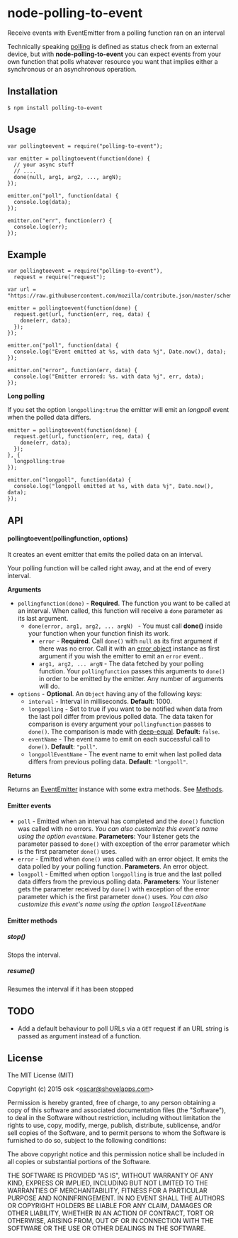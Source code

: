 # node-polling-to-event
Receive events with EventEmitter from a polling function ran on an interval


Technically speaking [polling](http://en.wikipedia.org/wiki/Polling_%28computer_science%29) is defined as status check from an external device,
but with **node-polling-to-event** you can expect events from your own function that polls whatever resource you want that implies either a synchronous or an asynchronous operation.

## Installation

    $ npm install polling-to-event

## Usage

    var pollingtoevent = require("polling-to-event");

    var emitter = pollingtoevent(function(done) {
      // your async stuff
      // ....
      done(null, arg1, arg2, ..., argN);
    });

    emitter.on("poll", function(data) {
      console.log(data);
    });

    emitter.on("err", function(err) {
      console.log(err);
    });    


## Example

    var pollingtoevent = require("polling-to-event"),
      request = require("request");

    var url = "https://raw.githubusercontent.com/mozilla/contribute.json/master/schema.json";

    emitter = pollingtoevent(function(done) {
      request.get(url, function(err, req, data) {
        done(err, data);
      });
    });

    emitter.on("poll", function(data) {
      console.log("Event emitted at %s, with data %j", Date.now(), data);
    });

    emitter.on("error", function(err, data) {
      console.log("Emitter errored: %s. with data %j", err, data);
    });

**Long polling**

  If you set the option `longpolling:true` the emitter will emit an *longpoll* event when
  the polled data differs.

    emitter = pollingtoevent(function(done) {
      request.get(url, function(err, req, data) {
        done(err, data);
      });
    }, {
      longpolling:true
    });

    emitter.on("longpoll", function(data) {
      console.log("longpoll emitted at %s, with data %j", Date.now(), data);
    });

## API

#### pollingtoevent(pollingfunction, options)

It creates an event emitter that emits the polled data on an interval.

Your polling function will be called right away, and at the end of every interval.

**Arguments**
* `pollingfunction(done)` - **Required**. The function you want to be called at an interval. When called, this function will receive a `done` parameter as its last argument.
  * `done(error, arg1, arg2, ... argN) ` - You must call **done()**  inside your function when your function finish its work.
    * `error` - **Required**. Call `done()` with `null` as its first argument if there was no error. Call it with an [error object](https://www.joyent.com/developers/node/design/errors) instance as first argument if you wish the emitter to emit an `error` event..  
    * `arg1, arg2, ... argN` - The data fetched by your polling function. Your `pollingfunction` passes this arguments to `done()` in order to be emitted by the emitter. Any number of arguments will do.  
* `options` - **Optional**. An `Object` having any of the following keys:
  * `interval` - Interval in milliseconds. **Default**: 1000.
  * `longpolling` - Set to true if you want to be notified when data from the last poll differ from previous polled data. The data taken for comparison is every argument your `pollingfunction` passes to `done()`. The comparison is made with [deep-equal](https://www.npmjs.com/package/deep-equal). **Default:** `false`.
  * `eventName` - The event name to emit on each successful call to `done()`. **Default**: `"poll"`.
  * `longpollEventName` - The event name to emit when last polled data differs from previous polling data. **Default**: `"longpoll"`.

**Returns**

Returns an [EventEmitter](http://nodejs.org/api/events.html#events_class_events_eventemitter) instance with some extra methods. See [Methods](#emitter-methods).

#### Emitter events

* `poll` - Emitted when an interval has completed and the `done()` function was called with no errors. *You can also customize this event's name using the option `eventName`*. **Parameters**: Your listener gets the parameter passed to `done()` with exception of the error parameter which is the first parameter `done()` uses.
* `error` - Emitted when `done()` was called with an error object. It emits the data polled by your polling function.  **Parameters**. An error object.
* `longpoll` - Emitted when option `longpolling` is true and the last polled data differs from the previous polling data. **Parameters**: Your listener gets the parameter received by `done()` with exception of the error parameter which is the first parameter `done()` uses. *You can also customize this event's name using the option `longpollEventName`*

#### Emitter methods

##### stop()

Stops the interval.

##### resume()

Resumes the interval if it has been stopped


## TODO

* Add a default behaviour to poll URLs via a `GET` request if an URL string is passed as argument instead of a function.

## License 

The MIT License (MIT)

Copyright (c) 2015 osk &lt;oscar@shovelapps.com&gt;

Permission is hereby granted, free of charge, to any person obtaining a copy
of this software and associated documentation files (the "Software"), to deal
in the Software without restriction, including without limitation the rights
to use, copy, modify, merge, publish, distribute, sublicense, and/or sell
copies of the Software, and to permit persons to whom the Software is
furnished to do so, subject to the following conditions:

The above copyright notice and this permission notice shall be included in all
copies or substantial portions of the Software.

THE SOFTWARE IS PROVIDED "AS IS", WITHOUT WARRANTY OF ANY KIND, EXPRESS OR
IMPLIED, INCLUDING BUT NOT LIMITED TO THE WARRANTIES OF MERCHANTABILITY,
FITNESS FOR A PARTICULAR PURPOSE AND NONINFRINGEMENT. IN NO EVENT SHALL THE
AUTHORS OR COPYRIGHT HOLDERS BE LIABLE FOR ANY CLAIM, DAMAGES OR OTHER
LIABILITY, WHETHER IN AN ACTION OF CONTRACT, TORT OR OTHERWISE, ARISING FROM,
OUT OF OR IN CONNECTION WITH THE SOFTWARE OR THE USE OR OTHER DEALINGS IN THE
SOFTWARE.